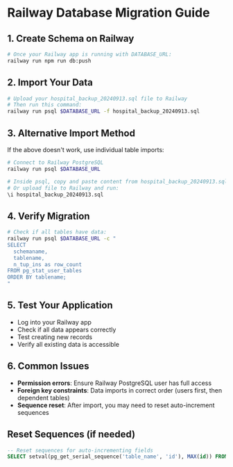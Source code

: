 # Railway Database Migration Guide

## 1. Create Schema on Railway
```bash
# Once your Railway app is running with DATABASE_URL:
railway run npm run db:push
```

## 2. Import Your Data
```bash
# Upload your hospital_backup_20240913.sql file to Railway
# Then run this command:
railway run psql $DATABASE_URL -f hospital_backup_20240913.sql
```

## 3. Alternative Import Method
If the above doesn't work, use individual table imports:

```bash
# Connect to Railway PostgreSQL
railway run psql $DATABASE_URL

# Inside psql, copy and paste content from hospital_backup_20240913.sql
# Or upload file to Railway and run:
\i hospital_backup_20240913.sql
```

## 4. Verify Migration
```bash
# Check if all tables have data:
railway run psql $DATABASE_URL -c "
SELECT 
  schemaname,
  tablename,
  n_tup_ins as row_count
FROM pg_stat_user_tables 
ORDER BY tablename;
"
```

## 5. Test Your Application
- Log into your Railway app
- Check if all data appears correctly
- Test creating new records
- Verify all existing data is accessible

## 6. Common Issues
- **Permission errors**: Ensure Railway PostgreSQL user has full access
- **Foreign key constraints**: Data imports in correct order (users first, then dependent tables)
- **Sequence reset**: After import, you may need to reset auto-increment sequences

## Reset Sequences (if needed)
```sql
-- Reset sequences for auto-incrementing fields
SELECT setval(pg_get_serial_sequence('table_name', 'id'), MAX(id)) FROM table_name;
```